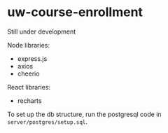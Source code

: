 # uw-course-enrollment
 
Still under development

Node libraries:
- express.js
- axios
- cheerio

React libraries:
- recharts

To set up the db structure, run the postgresql code in `server/postgres/setup.sql`.
